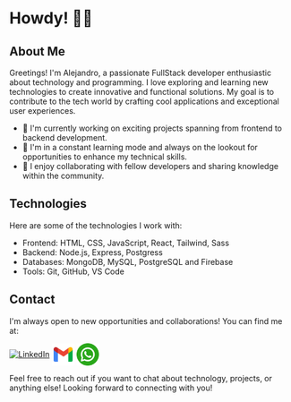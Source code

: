# Howdy! 👋🏻

## About Me

Greetings! I'm Alejandro, a passionate FullStack developer enthusiastic about technology and programming. I love exploring and learning new technologies to create innovative and functional solutions. My goal is to contribute to the tech world by crafting cool applications and exceptional user experiences.

- 💼 I'm currently working on exciting projects spanning from frontend to backend development.
- 🌱 I'm in a constant learning mode and always on the lookout for opportunities to enhance my technical skills.
- 🤝 I enjoy collaborating with fellow developers and sharing knowledge within the community.

## Technologies

Here are some of the technologies I work with:

- Frontend: HTML, CSS, JavaScript, React, Tailwind, Sass
- Backend: Node.js, Express, Postgress
- Databases: MongoDB, MySQL, PostgreSQL and Firebase
- Tools: Git, GitHub, VS Code

## Contact

I'm always open to new opportunities and collaborations! You can find me at:

<a href="https://www.linkedin.com/in/alecanonm" target="blank"><img align="center" src="https://raw.githubusercontent.com/rahuldkjain/github-profile-readme-generator/master/src/images/icons/Social/linked-in-alt.svg" alt="LinkedIn" height="30" width="40" /></a>
<a href="mailto:al3jandrocan0n@gmail.com" target="blank"><img align="center" src="./images/gmail_new_logo_icon_159149.png" alt="Email" height="40" width="40" /></a>
<a href="https://wa.link/bm72sh" target="blank"><img align="center" src="./images/whatsapp.png" alt="WhatsApp" height="40" width="40" /></a>


Feel free to reach out if you want to chat about technology, projects, or anything else! Looking forward to connecting with you!
